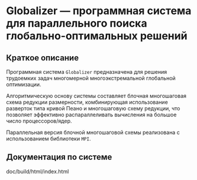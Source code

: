 # Globalizer — программная система для параллельного поиска глобально-оптимальных решений
## Краткое описание
Программная система `Globalizer` предназначена для решения трудоемких задач многомерной многоэкстремальной глобальной оптимизации.

Алгоритмическую основу системы составляет блочная многошаговая схема редукции размерности, комбинирующая использование разверток типа кривой Пеано и многошаговую схему редукции, что позволяет эффективно распараллеливать вычисления на большое число процессоров/ядер. 

Параллельная версия блочной многошаговой схемы реализована с использованием библиотеки `MPI`.

## Документация по системе
doc/build/html/index.html